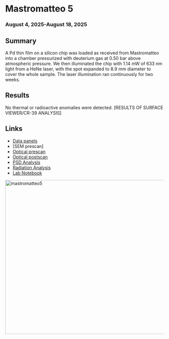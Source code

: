 # Mastromatteo 5
### August 4, 2025-August 18, 2025 
## Summary
A Pd thin film on a silicon chip was loaded as received from Mastromatteo into a chamber pressurized with deuterium gas at 0.50 bar above atmospheric pressure. We then illuminated the chip with 1.14 mW of 633 nm light from a HeNe laser, with the spot expanded to 8.9 mm diameter to cover the whole sample. The laser illumination ran continuously for two weeks. 

## Results
No thermal or radioactive anomalies were detected. [RESULTS OF SURFACE VIEWER/CR-39 ANALYSIS]

## Links
- [Data panels](https://nucleonics.mit.edu/data/load-panel.php?filename=completed%20arpa-e%20runs/Mastromatteo5)
- [SEM prescan]
- [Optical prescan](https://nucleonics.mit.edu/surface-viewer/?dataset=thinfilm14-full)
- [Optical postscan](https://nucleonics.mit.edu/surface-viewer/?dataset=mm5-pd-tf-09_post)
- [PSD Analysis](https://github.com/project-ida/arpa-e-experiments/blob/main/analysis/mastromatteo-05/Mastromatteo_5_PSD_analysis.ipynb)
- [Radiation Analysis](https://github.com/project-ida/arpa-e-experiments/blob/main/analysis/mastromatteo-05/Mastromatteo_5_Radiation.ipynb)
- [Lab Notebook](https://docs.google.com/document/d/1M0-0rl_QPKIZ0oZNs8WNMiCvkWDgZa9TXCzasR5Jp1c/edit?usp=sharing)


<img width="790" height="490" alt="mastromatteo5" src="https://github.com/user-attachments/assets/621872a2-9373-49f3-b916-14050dac30f0" />
